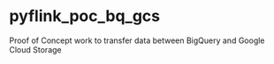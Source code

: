 # pyflink_poc_bq_gcs
Proof of Concept work to transfer data between BigQuery and Google Cloud Storage
